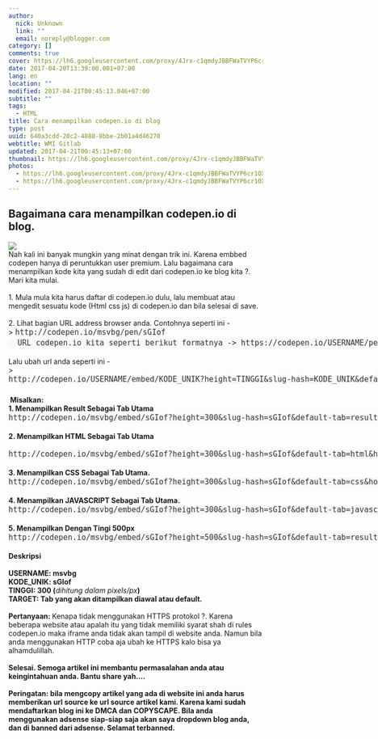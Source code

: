 ```yaml
---
author:
  nick: Unknown
  link: ""
  email: noreply@blogger.com
category: []
comments: true
cover: https://lh6.googleusercontent.com/proxy/4Jrx-c1qmdyJBBFWaTVYP6cr1OXxZADd8-8FRy0T0GJ041YEC_g6DBddYsU20X7p0UPshwbJY7vxAoJOqppV5HbWDVBpnr7lMTRrNw4bgI_0i2VHIhFR0Vc=w543-h271-nc
date: 2017-04-20T13:39:00.001+07:00
lang: en
location: ""
modified: 2017-04-21T00:45:13.046+07:00
subtitle: ""
tags:
  - HTML
title: Cara menampilkan codepen.io di blog
type: post
uuid: 640a3cdd-20c2-4888-8bbe-2b01a4d46270
webtitle: WMI Gitlab
updated: 2017-04-21T00:45:13+07:00
thumbnail: https://lh6.googleusercontent.com/proxy/4Jrx-c1qmdyJBBFWaTVYP6cr1OXxZADd8-8FRy0T0GJ041YEC_g6DBddYsU20X7p0UPshwbJY7vxAoJOqppV5HbWDVBpnr7lMTRrNw4bgI_0i2VHIhFR0Vc=w543-h271-nc
photos:
  - https://lh6.googleusercontent.com/proxy/4Jrx-c1qmdyJBBFWaTVYP6cr1OXxZADd8-8FRy0T0GJ041YEC_g6DBddYsU20X7p0UPshwbJY7vxAoJOqppV5HbWDVBpnr7lMTRrNw4bgI_0i2VHIhFR0Vc=w543-h271-nc
  - https://lh6.googleusercontent.com/proxy/4Jrx-c1qmdyJBBFWaTVYP6cr1OXxZADd8-8FRy0T0GJ041YEC_g6DBddYsU20X7p0UPshwbJY7vxAoJOqppV5HbWDVBpnr7lMTRrNw4bgI_0i2VHIhFR0Vc=w543-h271-nc
---
```


<h2>Bagaimana cara menampilkan codepen.io di blog.</h2><div><img src="https://lh6.googleusercontent.com/proxy/4Jrx-c1qmdyJBBFWaTVYP6cr1OXxZADd8-8FRy0T0GJ041YEC_g6DBddYsU20X7p0UPshwbJY7vxAoJOqppV5HbWDVBpnr7lMTRrNw4bgI_0i2VHIhFR0Vc=w543-h271-nc"></div><div>Nah kali ini banyak mungkin yang minat dengan trik ini. Karena embbed codepen hanya di peruntukkan user premium. Lalu bagaimana cara menampilkan kode kita yang sudah di edit dari codepen.io ke blog kita ?.</div><div>Mari kita mulai.</div><div><br></div><div>1. Mula mula kita harus daftar di codepen.io dulu, lalu membuat atau mengedit sesuatu kode (Html css js) di codepen.io dan bila selesai di save.</div><div><br></div><div>2. Lihat bagian URL address browser anda. Contohnya seperti ini -&gt;&nbsp;<span style="background-color: #f8f8f8; color: #333333; font-family: monospace , monospace; font-size: 15px; line-height: 21px; white-space: pre;">http://codepen.io/msvbg/pen/sGIof</span></div><div><span style="background-color: #f8f8f8; color: #333333; font-family: monospace , monospace; font-size: 15px; line-height: 21px; white-space: pre;">  URL codepen.io kita seperti berikut formatnya -&gt; https://codepen.io/USERNAME/pen/KODE UNIK</span></div><br>Lalu ubah url anda seperti ini -&gt;&nbsp;<span style="background-color: #f8f8f8; color: #333333; font-family: monospace , monospace; font-size: 15px; line-height: 21px; white-space: pre;">http://codepen.io/USERNAME/embed/KODE_UNIK?height=TINGGI&amp;slug-hash=KODE_UNIK&amp;default-tab=TARGET&amp;host=http%3A%2F%2Fcodepen.io</span> <br><span style="background-color: #f8f8f8; color: #333333; font-family: monospace , monospace; font-size: 15px; line-height: 21px; white-space: pre;"><br></span><b>&nbsp;Misalkan:&nbsp;</b><br><b>1. Menampilkan Result Sebagai Tab Utama</b><br><span style="background-color: #f8f8f8; color: #333333; font-family: monospace , monospace; font-size: 15px; line-height: 21px; white-space: pre;">http://codepen.io/msvbg/embed/sGIof?height=300&amp;slug-hash=sGIof&amp;default-tab=result&amp;host=http%3A%2F%2Fcodepen.io</span><br><b><br></b><b>2. Menampilkan HTML Sebagai Tab Utama</b><br><b>&nbsp;</b><span style="background-color: #f8f8f8; color: #333333; font-family: monospace , monospace; font-size: 15px; line-height: 21px; white-space: pre;">http://codepen.io/msvbg/embed/sGIof?height=300&amp;slug-hash=sGIof&amp;default-tab=html&amp;host=http%3A%2F%2Fcodepen.io</span><br><br><b>3. Menampilkan CSS Sebagai Tab Utama.</b><br><span style="background-color: #f8f8f8; color: #333333; font-family: monospace , monospace; font-size: 15px; line-height: 21px; white-space: pre;">http://codepen.io/msvbg/embed/sGIof?height=300&amp;slug-hash=sGIof&amp;default-tab=css&amp;host=http%3A%2F%2Fcodepen.io</span><br><b><br></b><b>4. Menampilkan JAVASCRIPT Sebagai Tab Utama.</b><br><span style="background-color: #f8f8f8; color: #333333; font-family: monospace , monospace; font-size: 15px; line-height: 21px; white-space: pre;">http://codepen.io/msvbg/embed/sGIof?height=300&amp;slug-hash=sGIof&amp;default-tab=javascript&amp;host=http%3A%2F%2Fcodepen.io</span><br><b><br></b><b>5. Menampilkan Dengan Tingi 500px</b><br><span style="background-color: #f8f8f8; color: #333333; font-family: monospace , monospace; font-size: 15px; line-height: 21px; white-space: pre;">http://codepen.io/msvbg/embed/sGIof?height=500&amp;slug-hash=sGIof&amp;default-tab=result&amp;host=http%3A%2F%2Fcodepen.io</span><br><b><br></b><b>Deskripsi</b><br><b><br></b><b>USERNAME: msvbg</b><br><b>KODE_UNIK: sGIof</b><br><b>TINGGI: 300 (</b><i>dihitung dalam pixels/px</i><b>)</b><br><b>TARGET: Tab yang akan ditampilkan diawal atau default.</b><br><b><br></b><b>Pertanyaan: </b>Kenapa tidak menggunakan HTTPS protokol ?. Karena beberapa website atau apalah itu yang tidak memiliki syarat shah di rules codepen.io maka iframe anda tidak akan tampil di website anda. Namun bila anda menggunakan HTTP coba aja ubah ke HTTPS kalo bisa ya alhamdulillah.<br><b><br></b><b>Selesai. Semoga artikel ini membantu permasalahan anda atau keingintahuan anda. Bantu share yah....</b><br><b><br></b><b>Peringatan: bila mengcopy artikel yang ada di website ini anda harus memberikan url source ke url source artikel kami. Karena kami sudah mendaftarkan blog ini ke DMCA dan COPYSCAPE. Bila anda menggunakan adsense siap-siap saja akan saya dropdown blog anda, dan di banned dari adsense. Selamat terbanned.</b>